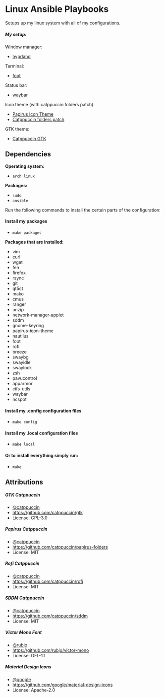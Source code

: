 # Linux Ansible Playbooks

Setups up my linux system with all of my configurations.

##### My setup:

Window manager:
- [hyprland](https://github.com/hyprwm/Hyprland)

Terminal:
- [foot](https://codeberg.org/dnkl/foot)

Status bar:
- [waybar](https://github.com/Alexays/Waybar)

Icon theme (with catppuccin folders patch):
- [Papirus Icon Theme](https://github.com/PapirusDevelopmentTeam/papirus-icon-theme)
- [Catppuccin folders patch](https://github.com/catppuccin/papirus-folders)

GTK theme:
- [Catppuccin GTK](https://github.com/catppuccin/gtk)


## Dependencies

**Operating system:**

- `arch linux`

**Packages:**

- `sudo`
- `ansible`

Run the following commands to install the certain parts of the configuration:

#### Install my packages

- `make packages`

**Packages that are installed:**
- vim
- curl
- wget
- feh
- firefox
- rsync
- git
- qt5ct
- mako
- cmus
- ranger
- unzip
- network-manager-applet
- sddm
- gnome-keyring
- papirus-icon-theme
- nautilus
- foot
- rofi
- breeze
- swaybg
- swayidle
- swaylock
- zsh
- pavucontrol
- apparmor
- cifs-utils
- waybar
- ncspot

#### Install my .config configuration files

- `make config`

#### Install my .local configuration files

- `make local`

#### Or to install everything simply run:

- `make`

## Attributions

##### GTK Catppuccin
- [@catppuccin](https://github.com/catppuccin)
- https://github.com/catppuccin/gtk
- License: GPL-3.0

##### Papirus Catppuccin
- [@catppuccin](https://github.com/catppuccin)
- https://github.com/catppuccin/papirus-folders
- License: MIT

##### Rofi Catppuccin
- [@catppuccin](https://github.com/catppuccin)
- https://github.com/catppuccin/rofi
- License: MIT

##### SDDM Catppuccin
- [@catppuccin](https://github.com/catppuccin)
- https://github.com/catppuccin/sddm
- License: MIT

##### Victor Mono Font
- [@rubjo](https://github.com/rubjo)
- https://github.com/rubjo/victor-mono
- License: OFL-1.1

##### Material Design Icons
- [@google](https://github.com/google)
- https://github.com/google/material-design-icons
- License: Apache-2.0
